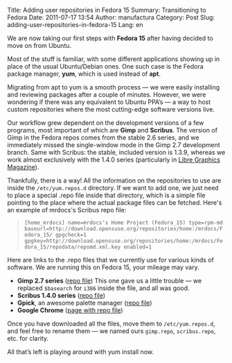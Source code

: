 Title: Adding user repositories in Fedora 15
Summary: Transitioning to Fedora
Date: 2011-07-17 13:54
Author: manufactura
Category: Post
Slug: adding-user-repositories-in-fedora-15
Lang: en

We are now taking our first steps with **Fedora 15** after
having decided to move on from Ubuntu.

Most of the stuff is familiar, with some different applications showing
up in place of the usual Ubuntu/Debian ones. One such case is the Fedora
package manager, **yum**, which is used instead of **apt**.

Migrating from apt to yum is a smooth process — we were easily
installing and reviewing packages after a couple of minutes. However, we
were wondering if there was any equivalent to Ubuntu PPA’s — a way to
host custom repositories where the most cutting-edge software versions
live.

Our workflow grew dependent on the development versions of a few
programs, most important of which are **Gimp** and **Scribus**. The
version of Gimp in the Fedora repos comes from the stable 2.6 series,
and we immediately missed the single-window mode in the Gimp 2.7
development branch. Same with Scribus: the stable, included version is
1.3.9, whereas we work almost exclusively with the 1.4.0 series
(particularly in [Libre Graphics
Magazine](http://libregraphicsmag.com)).

Thankfully, there is a way! All the information on the repositories to
use are inside the `/etc/yum.repos.d` directory. If we want to add one,
we just need to place a special .repo file inside that directory, which
is a simple file pointing to the place where the actual package files
can be fetched. Here's an example of mrdocs's Scribus repo file:

> `[home_mrdocs] name=mrdocs's Home Project (Fedora_15) type=rpm-md baseurl=http://download.opensuse.org/repositories/home:/mrdocs/Fedora_15/ gpgcheck=1 gpgkey=http://download.opensuse.org/repositories/home:/mrdocs/Fedora_15/repodata/repomd.xml.key enabled=1`

Here are links to the .repo files that we currently use for various
kinds of software. We are running this on Fedora 15, your mileage may
vary.

- **Gimp 2.7 series** ([repo
file](http://repos.fedorapeople.org/repos/luya/gimp/fedora-gimp.repo))
This one gave us a little trouble — we replaced `$basearch` for `i386`
inside the file, and all was good.  
- **Scribus 1.4.0 series** ([repo
file](http://download.opensuse.org/repositories/home:/mrdocs/Fedora_15/home:mrdocs.repo))  
- **Gpick**, an awesome palette manager ([repo
file](http://download.opensuse.org/repositories/home:/ketheriel:/gpick/Fedora_15/home:ketheriel:gpick.repo))  
- **Google Chrome** ([page with repo
file](http://www.if-not-true-then-false.com/2010/install-google-chrome-with-yum-on-fedora-red-hat-rhel/))

Once you have downloaded all the files, move them to `/etc/yum.repos.d`,
and feel free to rename them — we named ours `gimp.repo`,
`scribus.repo`, etc. for clarity.

All that’s left is playing around with yum install now.
